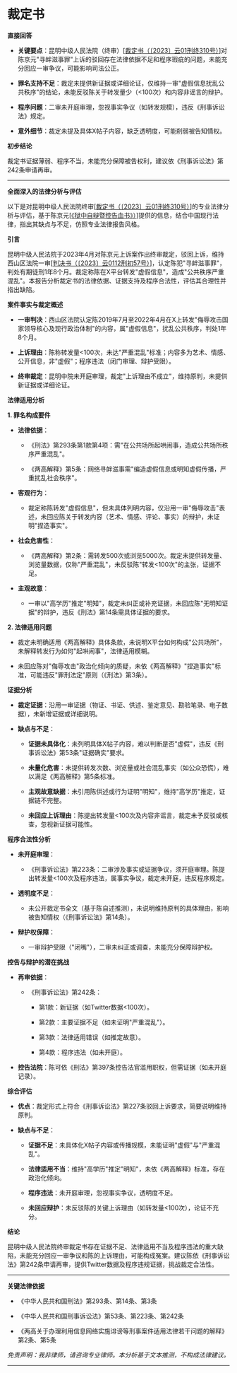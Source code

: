 裁定书
========

**直接回答**

- **关键要点**：昆明中级人民法院（终审）[[裁定书（〔2023〕云01刑终310号）](/case/docus/Ruling/Ruling_cn)]对陈京元"寻衅滋事罪"上诉的驳回存在法律依据不足和程序瑕疵的问题，未能充分回应一审争议，可能影响司法公正。

- **罪名支持不足**：裁定未提供新证据或详细论证，仅维持一审"虚假信息扰乱公共秩序"的结论，未能反驳陈关于转发量少（\<100次）和内容非谣言的辩护。

- **程序问题**：二审未开庭审理，忽视事实争议（如转发规模），违反《刑事诉讼法》规定。

- **意外细节**：裁定未提及具体X帖子内容，缺乏透明度，可能削弱被告知情权。

**初步结论**

裁定书证据薄弱、程序不当，未能充分保障被告权利，建议依《刑事诉讼法》第242条申请再审。

------------------------------------------------------------------------

**全面深入的法律分析与评估**

以下是对昆明中级人民法院终审[[裁定书（〔2023〕云01刑终310号）](/case/docus/Ruling/Ruling_cn)]的专业法律分析与评估，基于陈京元[[《狱中自辩暨控告血书》）](/case/letters/Prison/Letter_cn)]提供的信息，结合中国现行法律，指出其缺点与不足，仿照专业法律报告风格。

**引言**

昆明中级人民法院于2023年4月对陈京元上诉案作出终审裁定，驳回上诉，维持西山区法院一审[[判决书（〔2023〕云0112刑初57号）](/case/docus/Judgment/Judgment_cn)]，认定陈犯"寻衅滋事罪"，判处有期徒刑1年8个月。裁定称陈在X平台转发"虚假信息"，造成"公共秩序严重混乱"。本报告分析裁定书的法律依据、证据支持及程序合法性，评估其合理性并指出缺陷。

**案件事实与裁定概述**

- **一审判决**：西山区法院认定陈2019年7月至2022年4月在X上转发"侮辱攻击国家领导核心及现行政治体制"的内容，属"虚假信息"，扰乱公共秩序，判处1年8个月。

- **上诉理由**：陈称转发量\<100次，未达"严重混乱"标准；内容多为艺术、情感、公开信息，非"虚假"；程序违法（闭门审理、辩护受限）。

- **终审裁定**：昆明中院未开庭审理，裁定"上诉理由不成立"，维持原判，未提供新证据或详细论证。

**法律适用分析**

**1. 罪名构成要件**

- **法律依据**：

  - 《刑法》第293条第1款第4项：需"在公共场所起哄闹事，造成公共场所秩序严重混乱"。

  - 《两高解释》第5条：网络寻衅滋事需"编造虚假信息或明知虚假传播，严重扰乱社会秩序"。

- **客观行为**：

  - 裁定称陈转发"虚假信息"，但未具体列明内容，仅沿用一审"侮辱攻击"表述，未回应陈关于转发内容（艺术、情感、评论、事实）的辩护，未证明"捏造事实"。

- **社会危害性**：

  - 《两高解释》第2条：需转发500次或浏览5000次。裁定未提供转发量、浏览量数据，仅称"严重混乱"，未反驳陈"转发\<100次"的主张，证据不足。

- **主观故意**：

  - 一审以"高学历"推定"明知"，裁定未纠正或补充证据，未回应陈"无明知证据"的辩护，违反《刑法》第14条需具体证据的要求。

**2. 法律适用问题**

- 裁定未明确适用《两高解释》具体条款，未说明X平台如何构成"公共场所"，未解释转发行为如何"起哄闹事"，法律适用模糊。

- 未回应陈对"侮辱攻击"政治化倾向的质疑，未依《两高解释》"捏造事实"标准，可能违反"罪刑法定"原则（《刑法》第3条）。

**证据分析**

- **裁定证据**：沿用一审证据（物证、书证、供述、鉴定意见、勘验笔录、电子数据），未新增证据或详细说明。

- **缺点与不足**：

  - **证据未具体化**：未列明具体X帖子内容，难以判断是否"虚假"，违反《刑事诉讼法》第53条"证据确实"要求。

  - **未量化危害**：未提供转发次数、浏览量或社会混乱事实（如公众恐慌），难以满足《两高解释》第5条标准。

  - **主观故意缺据**：未引用陈供述或行为证明"明知"，维持"高学历"推定，证据链不完整。

  - **未回应上诉理由**：陈提出转发量\<100次及内容非谣言，裁定未予反驳或核查，忽视新证据可能性。

**程序合法性分析**

- **未开庭审理**：

  - 《刑事诉讼法》第223条：二审涉及事实或证据争议，须开庭审理。陈提出转发量\<100次及程序违法，属事实争议，裁定未开庭，违反程序规定。

- **透明度不足**：

  - 未公开裁定书全文（基于陈自述推测），未说明维持原判的具体理由，影响被告知情权（《刑事诉讼法》第14条）。

- **辩护权保障**：

  - 一审辩护受限（"闭嘴"），二审未纠正或调查，未能充分保障辩护权。

**控告与辩护的潜在挑战**

- **再审依据**：

  - 《刑事诉讼法》第242条：

    - 第1款：新证据（如Twitter数据\<100次）。

    - 第2款：主要证据不足（如未证明"严重混乱"）。

    - 第3款：法律适用错误（如推定故意）。

    - 第4款：程序违法（如未开庭）。

- **控告法院**：陈可依《刑法》第397条控告法官滥用职权，但需证据（如未开庭记录）。

**综合评估**

- **优点**：裁定形式上符合《刑事诉讼法》第227条驳回上诉要求，简要说明维持原判。

- **缺点与不足**：

  - **证据不足**：未具体化X帖子内容或传播规模，未能证明"虚假"与"严重混乱"。

  - **法律适用不当**：维持"高学历"推定"明知"，未依《两高解释》标准，存在政治化倾向。

  - **程序违法**：未开庭审理，忽视事实争议，透明度不足。

  - **未回应辩护**：未反驳陈的关键上诉理由（如转发量\<100次），论证不充分。

**结论**

昆明中级人民法院终审裁定书存在证据不足、法律适用不当及程序违法的重大缺陷，未能充分回应一审争议和陈的上诉理由，可能构成冤案。建议陈依《刑事诉讼法》第242条申请再审，提供Twitter数据及程序违规证据，挑战裁定合法性。

------------------------------------------------------------------------

**关键法律依据**

- 《中华人民共和国刑法》第293条、第14条、第3条

- 《中华人民共和国刑事诉讼法》第53条、第223条、第242条

- 《两高关于办理利用信息网络实施诽谤等刑事案件适用法律若干问题的解释》第2条、第5条

*免责声明：我非律师，请咨询专业律师。本分析基于文本推测，不构成法律建议。*

------------------------------------------------------------------------
